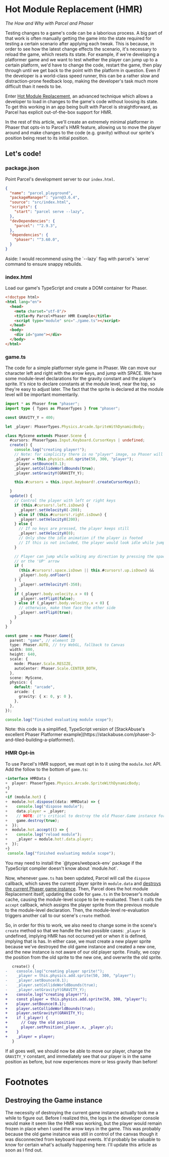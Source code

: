 # Hot Module Replacement (HMR)

_The How and Why with Parcel and Phaser_

Testing changes to a game's code can be a laborious process. A big part of that work is often manually getting the game into the state required for testing a certain scenario after applying each tweak. This is because, in order to see how the latest change effects the scenario, it's necessary to reload the game, which resets its state. For example, if we're developing a platformer game and we want to test whether the player can jump up to a certain platform, we'd have to change the code, restart the game, then play through until we get back to the point with the platform in question. Even if the developer is a world-class speed runner, this can be a rather slow and distraction-prone feedback loop, making the developer's task much more difficult than it needs to be.

Enter [Hot Module Replacement](https://parcel2-docs.vercel.app/features/hmr/), an advanced technique which allows a developer to load in changes to the game's code without loosing its state. To get this working in an app being built with Parcel is straightforward, as Parcel has explicit out-of-the-box support for HMR.

In the rest of this article, we'll create an extremely minimal platformer in Phaser that opts-in to Parcel's HMR feature, allowing us to move the player around and make changes to the code (e.g. gravity) without our sprite's position being reset to its initial position.

## Let's code!

### package.json

Point Parcel's development server to our `index.html`.

```json
{
  "name": "parcel_playground",
  "packageManager": "yarn@3.6.4",
  "source": "src/index.html",
  "scripts": {
    "start": "parcel serve --lazy",
  },
  "devDependencies": {
    "parcel": "^2.9.3",
  },
  "dependencies": {
    "phaser": "^3.60.0",
  }
}
```
<aside>Aside: I would recommend using the `--lazy` flag with parcel's `serve` command to ensure snappy rebuilds.</aside>

### index.html

Load our game's TypeScript and create a DOM container for Phaser.

```html
<!doctype html>
<html lang="en">
  <head>
    <meta charset="utf-8"/>
    <title>My Parcel+Phaser HMR Example</title>
    <script type="module" src="./game.ts"></script>
  </head>
  <body>
    <div id="game"></div>
  </body>
</html>
```

### game.ts

The code for a simple platformer style game in Phaser. We can move our character left and right with the arrow keys, and jump with SPACE. We have some module-level declarations for the gravity constant and the player's sprite. It's nice to declare constants at the module level, near the top, so they're easy to adjust later. The fact that the sprite is declared at the module level will be important momentarily.

```typescript
import * as Phaser from "phaser";
import type { Types as PhaserTypes } from "phaser";

const GRAVITY_Y = 400;

let _player: PhaserTypes.Physics.Arcade.SpriteWithDynamicBody;

class MyScene extends Phaser.Scene {
  #cursors: PhaserTypes.Input.Keyboard.CursorKeys | undefined;
  create() {
    console.log("creating player!");
    // Note: for simplicity there is no "player" image, so Phaser will just display a little box
    _player = this.physics.add.sprite(50, 300, "player");
    _player.setBounce(0.1);
    _player.setCollideWorldBounds(true);
    _player.setGravityY(GRAVITY_Y);

    this.#cursors = this.input.keyboard!.createCursorKeys();

  }
  update() {
    // Control the player with left or right keys
    if (this.#cursors!.left.isDown) {
      _player!.setVelocityX(-200);
    } else if (this.#cursors!.right.isDown) {
      _player!.setVelocityX(200);
    } else {
      // If no keys are pressed, the player keeps still
      _player!.setVelocityX(0);
      // Only show the idle animation if the player is footed
      // If this is not included, the player would look idle while jumping
    }

    // Player can jump while walking any direction by pressing the space bar
    // or the 'UP' arrow
    if (
      (this.#cursors!.space.isDown || this.#cursors!.up.isDown) &&
      _player!.body.onFloor()
    ) {
      _player!.setVelocityY(-350);
    }
    if (_player!.body.velocity.x > 0) {
      _player!.setFlipX(false);
    } else if (_player!.body.velocity.x < 0) {
      // otherwise, make them face the other side
      _player!.setFlipX(true);
    }
  }
}

const game = new Phaser.Game({
  parent: "game", // element ID
  type: Phaser.AUTO, // try WebGL, fallback to Canvas
  width: 800,
  height: 640,
  scale: {
    mode: Phaser.Scale.RESIZE,
    autoCenter: Phaser.Scale.CENTER_BOTH,
  },
  scene: MyScene,
  physics: {
    default: "arcade",
    arcade: {
      gravity: { x: 0, y: 0 },
    },
  },
});

console.log("finished evaluating module scope");
```

<aside>Note: this code is a simplified, TypeScript version of [StackAbuse's excellent Phaser Platformer example](https://stackabuse.com/phaser-3-and-tiled-building-a-platformer/).</aside>

### HMR Opt-in

To use Parcel's HMR support, we must opt in to it using the `module.hot` API. Add the follow to the bottom of `game.ts`:

```typescript
+interface HMRData {
+  player: PhaserTypes.Physics.Arcade.SpriteWithDynamicBody;
+}
+
+if (module.hot) {
+  module.hot.dispose((data: HMRData) => {
+    console.log("dispose module");
+    data.player = _player;
+    // NOTE: it's critical to destroy the old Phaser.Game instance for HMR to work correctly.
+    game.destroy(true);
+  });
+  module.hot.accept(() => {
+    console.log("reload module");
+    _player = module.hot!.data.player;
+  });
+}
 console.log("finished evaluating module scope");
 ```

<aside>You may need to install the `@types/webpack-env` package if the TypeScript compiler doesn't know about `module.hot`.</aside>

Now, whenever `game.ts` has been updated, Parcel will call the `dispose` callback, which saves the current player sprite in `module.data` and [destroys the current Phaser game instance](#destroying-the-game-instance). Then, Parcel does the hot module Replacement itself, updating the code for `game.ts` in the browser's module cache, causing the module-level scope to be re-evaluated. Then it calls the `accept` callback, which assigns the player sprite from the previous module to the module-level declaration. Then, the module-level re-evaluation triggers another call to our scene's `create` method.

So, in order for this to work, we also need to change some in the scene's `create` method so that we handle the two possible cases: `_player` is undefined, implying HMR has not occurred yet or when it is defined, implying that is has. In either case, we must create a new player sprite because we've destroyed the old game instance and created a new one, and the new instance is not aware of our old player sprite. Finally, we copy the position from the old sprite to the new one, and overwrite the old sprite.

```typescript.diff
   create() {
-    console.log("creating player sprite!");
-    _player = this.physics.add.sprite(50, 300, "player");
-    _player.setBounce(0.1);
-    _player.setCollideWorldBounds(true);
-    _player.setGravityY(GRAVITY_Y);
+    console.log("creating player!");
+    const player = this.physics.add.sprite(50, 300, "player");
+    player.setBounce(0.1);
+    player.setCollideWorldBounds(true);
+    player.setGravityY(GRAVITY_Y);
+    if (_player) {
+      // Copy the old position
+      player.setPosition(_player.x, _player.y);
+    }
+    _player = player;
   }
```

If all goes well, we should now be able to move our player, change the `GRAVITY_Y` constant, and immediately see that our player is in the same position as before, but now experiences more or less gravity than before!

# Footnotes

## Destroying the Game instance

The necessity of destroying the current game instance actually took me a while to figure out. Before I realized this, the logs in the developer console would make it seem like the HMR was working, but the player would remain frozen in place when I used the arrow keys in the game. This was probably because the old game instance was still in control of the canvas though it was disconnected from keyboard input events. It'd probably be valuable to know for certain what's actually happening here. I'll update this article as soon as I find out.

